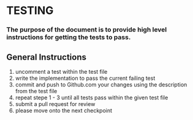 # TESTING

### The purpose of the document is to provide high level instructions for getting the tests to pass.

## General Instructions

1. uncomment a test within the test file
2. write the implementation to pass the current failing test
3. commit and push to Github.com your changes using the description from the test file
4. repeat stepe 1 - 3 until all tests pass within the given test file
5. submit a pull request for review
6. please move onto the next checkpoint
